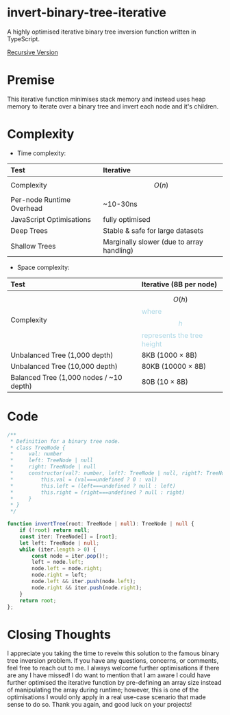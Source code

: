 # invert-binary-tree-iterative
A highly optimised iterative binary tree inversion function written in TypeScript.

[Recursive Version](https://github.com/merrittbrody06/invert-binary-tree-recursive)

# Premise
This iterative function minimises stack memory and instead uses heap memory to iterate over a binary tree and invert each node and it's children.

# Complexity
- Time complexity:

| Test | Iterative |
|:-|:-|
| Complexity | $$O(n)$$ |
| Per-node Runtime Overhead | ~10-30ns |
| JavaScript Optimisations | fully optimised |
| Deep Trees | Stable & safe for large datasets |
| Shallow Trees | Marginally slower (due to array handling) |

- Space complexity:

| Test | Iterative (8B per node) |
|:-|:-|
| Complexity | $$O(h)$$ <span style="color:lightblue">where $$h$$ represents the tree height</span> |
| Unbalanced Tree (1,000 depth) | 8KB (1000 × 8B) |
| Unbalanced Tree (10,000 depth) | 80KB (10000 × 8B) |
| Balanced Tree (1,000 nodes / ~10 depth) | 80B (10 × 8B) |

# Code
```typescript []
/**
 * Definition for a binary tree node.
 * class TreeNode {
 *     val: number
 *     left: TreeNode | null
 *     right: TreeNode | null
 *     constructor(val?: number, left?: TreeNode | null, right?: TreeNode | null) {
 *         this.val = (val===undefined ? 0 : val)
 *         this.left = (left===undefined ? null : left)
 *         this.right = (right===undefined ? null : right)
 *     }
 * }
 */

function invertTree(root: TreeNode | null): TreeNode | null {
    if (!root) return null;
    const iter: TreeNode[] = [root];
    let left: TreeNode | null;
    while (iter.length > 0) {
        const node = iter.pop()!;
        left = node.left;
        node.left = node.right;
        node.right = left;
        node.left && iter.push(node.left);
        node.right && iter.push(node.right);
    }
    return root;
};
```

# Closing Thoughts
I appreciate you taking the time to reveiw this solution to the famous binary tree inversion problem. If you have any questions, concerns, or comments, feel free to reach out to me. I always welcome further optimisations if there are any I have missed! I do want to mention that I am aware I could have further optimised the iterative function by pre-defining an array size instead of manipulating the array during runtime; however, this is one of the optimisations I would only apply in a real use-case scenario that made sense to do so. Thank you again, and good luck on your projects!
